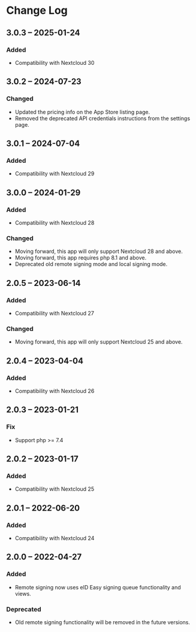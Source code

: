 # Change Log

## 3.0.3 – 2025-01-24
### Added
- Compatibility with Nextcloud 30

## 3.0.2 – 2024-07-23
### Changed
- Updated the pricing info on the App Store listing page.
- Removed the deprecated API credentials instructions from the settings page.

## 3.0.1 – 2024-07-04
### Added
- Compatibility with Nextcloud 29

## 3.0.0 – 2024-01-29
### Added
- Compatibility with Nextcloud 28

### Changed
- Moving forward, this app will only support Nextcloud 28 and above.
- Moving forward, this app requires php 8.1 and above.
- Deprecated old remote signing mode and local signing mode.

## 2.0.5 – 2023-06-14
### Added
- Compatibility with Nextcloud 27

### Changed
- Moving forward, this app will only support Nextcloud 25 and above.

## 2.0.4 – 2023-04-04
### Added
- Compatibility with Nextcloud 26

## 2.0.3 – 2023-01-21
### Fix
- Support php >= 7.4

## 2.0.2 – 2023-01-17
### Added
- Compatibility with Nextcloud 25

## 2.0.1 – 2022-06-20
### Added
- Compatibility with Nextcloud 24

## 2.0.0 – 2022-04-27
### Added
- Remote signing now uses eID Easy signing queue functionality and views.

### Deprecated
- Old remote signing functionality will be removed in the future versions.
